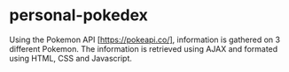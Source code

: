 # personal-pokedex

Using the Pokemon API [https://pokeapi.co/], information is gathered on 3 different Pokemon. The information is retrieved using AJAX and formated using HTML, CSS and Javascript.
